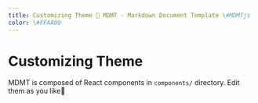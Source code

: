 ```yaml
---
title: Customizing Theme 💊 MDMT - Markdown Document Template \#MDMTjs
color: \#FFAA00
---
```

# Customizing Theme

MDMT is composed of React components in `components/` directory.
Edit them as you like🙏
